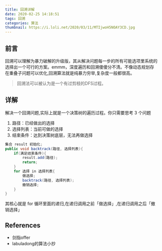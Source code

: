 ```yaml
---
title: 回溯详解
date: 2020-02-25 14:18:51
tags: 回溯
categories: 算法
thumbnail: https://i.loli.net/2020/03/11/MTIjwoH5NOAY3CD.jpg
---
```


## 前言

回溯可以理解为暴力破解的升级版，其从解决问题每一步的所有可能选项里系统的选择出一个可行的方案。emmm，深度遍历和回溯傻傻分不清。不像动态规划存在重叠子问题可以优化,回溯算法就是纯暴力穷举,复杂度一般都很高。

<!--more-->

> 回溯法可以被认为是一个有过剪枝的DFS过程。



## 详解

解决一个回溯问题,实际上就是一个决策树的遍历过程。你只需要思考 3 个问题

1. 路径：已经做出的选择
2. 选择列表：当前可做的选择
3. 结束条件：达到决策树底层，无法再做选择

```java
集合 result 初始化;
public void backtrack(路径, 选择列表){
    if(满足结束条件){
        result.add(路径);
        return;
    }
    for 选择 in 选择列表{
        做选择;
        backtrack(路径, 选择列表);
        撤销选择;
    }
}
```

其核心就是 for 循环里面的递归,在递归调用之前「做选择」,在递归调用之后「撤销选择」





## References

* 剑指offer
* labuladong的算法小抄

